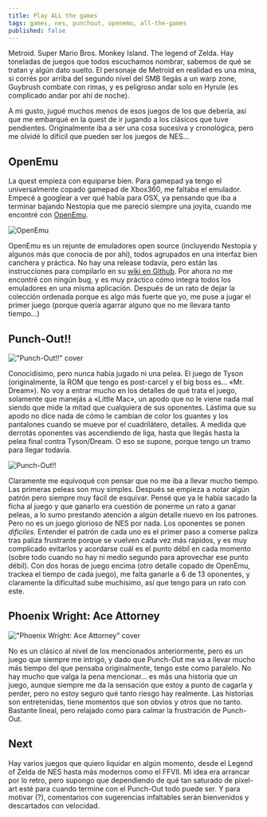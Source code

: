 ```yaml
---
title: Play ALL the games
tags: games, nes, punchout, openemu, all-the-games
published: false
---
```


Metroid. Super Mario Bros. Monkey Island. The legend of Zelda. Hay toneladas de juegos que todos escuchamos nombrar, sabemos de qué se tratan y algún dato suelto. El personaje de Metroid en realidad es una mina, si corrés por arriba del segundo nivel del SMB llegás a un warp zone, Guybrush combate con rimas, y es peligroso andar solo en Hyrule (es complicado andar por ahí de noche).

A mi gusto, jugué muchos menos de esos juegos de los que debería, así que me embarqué en la quest de ir jugando a los clásicos que tuve pendientes. Originalmente iba a ser una cosa sucesiva y cronológica, pero me olvidé lo difícil que pueden ser los juegos de NES...

OpenEmu
-------

La quest empieza con equiparse bien. Para gamepad ya tengo el universalmente copado gamepad de Xbox360, me faltaba el emulador. Empecé a googlear a ver qué había para OSX, ya pensando que iba a terminar bajando Nestopia que me pareció siempre una joyita, cuando me encontré con [OpenEmu](http://openemu.org/).

![OpenEmu](/images/posts/play-all-the-games/openemu.png)

OpenEmu es un rejunte de emuladores open source (incluyendo Nestopia y algunos más que conocía de por ahí), todos agrupados en una interfaz bien canchera y práctica. No hay una release todavía, pero están las instrucciones para compilarlo en su [wiki en Github](https://github.com/OpenEmu/OpenEmu/wiki/Compiling-From-Source-Guide). Por ahora no me encontré con ningún bug, y es muy práctico cómo integra todos los emuladores en una misma aplicación. Después de un rato de dejar la colección ordenada porque es algo más fuerte que yo, me puse a jugar el primer juego (porque quería agarrar alguno que no me llevara tanto tiempo...)

Punch-Out!!
----------

!["Punch-Out!!" cover](/images/posts/play-all-the-games/punchout-cover.jpg)

Conocidísimo, pero nunca había jugado ni una pelea. El juego de Tyson (originalmente, la ROM que tengo es post-carcel y el big boss es... «Mr. Dream»). No voy a entrar mucho en los detalles de qué trata el juego, solamente que manejás a «Little Mac», un apodo que no le viene nada mal siendo que mide la mitad que cualquiera de sus oponentes. Lástima que su apodo no dice nada de cómo le cambian de color los guantes y los pantalones cuando se mueve por el cuadrilátero, detalles. A medida que derrotás oponentes vas ascendiendo de liga, hasta que llegás hasta la pelea final contra Tyson/Dream. O eso se supone, porque tengo un tramo para llegar todavía.

![Punch-Out!!](/images/posts/play-all-the-games/punchout.png)

Claramente me equivoqué con pensar que no me iba a llevar mucho tiempo. Las primeras peleas son muy simples. Después se empieza a notar algún patrón pero siempre muy fácil de esquivar. Pensé que ya le había sacado la ficha al juego y que ganarlo era cuestión de ponerme un rato a ganar peleas, a lo sumo prestando atención a algún detalle nuevo en los patrones. Pero no es un juego glorioso de NES por nada. Los oponentes se ponen *difíciles*. Entender el patrón de cada uno es el primer paso a comerse paliza tras paliza frustrante porque se vuelven cada vez más rápidos, y es muy complicado evitarlos y acordarse cuál es el punto débil en cada momento (sobre todo cuando no hay ni medio segundo para aprovechar ese punto débil). Con dos horas de juego encima (otro detalle copado de OpenEmu, trackea el tiempo de cada juego), me falta ganarle a 6 de 13 oponentes, y claramente la dificultad sube muchísimo, así que tengo para un rato con este.

Phoenix Wright: Ace Attorney
----------------------------

!["Phoenix Wright: Ace Attorney" cover](/images/posts/play-all-the-games/phoenixwright-cover.jpg)

No es un clásico al nivel de los mencionados anteriormente, pero es un juego que siempre me intrigó, y dado que Punch-Out me va a llevar mucho más tiempo del que pensaba originalmente, tengo este como paralelo. No hay mucho que valga la pena mencionar... es más una historia que un juego, aunque siempre me da la sensación que estoy a punto de cagarla y perder, pero no estoy seguro qué tanto riesgo hay realmente. Las historias son entretenidas, tiene momentos que son obvios y otros que no tanto. Bastante lineal, pero relajado como para calmar la frustración de Punch-Out.

Next
----

Hay varios juegos que quiero liquidar en algún momento, desde el Legend of Zelda de NES hasta más modernos como el FFVII. Mi idea era arrancar por lo retro, pero supongo que dependiendo de qué tan saturado de pixel-art esté para cuando termine con el Punch-Out todo puede ser. Y para motivar (?), comentarios con sugerencias infaltables serán bienvenidos y descartados con velocidad.
